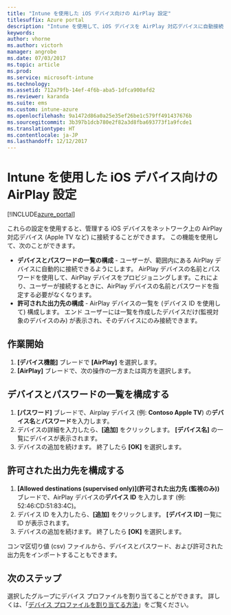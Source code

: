 ```yaml
---
title: "Intune を使用した iOS デバイス向けの AirPlay 設定"
titlesuffix: Azure portal
description: "Intune を使用して、iOS デバイスを AirPlay 対応デバイスに自動接続する方法について説明します。"
keywords: 
author: vhorne
ms.author: victorh
manager: angrobe
ms.date: 07/03/2017
ms.topic: article
ms.prod: 
ms.service: microsoft-intune
ms.technology: 
ms.assetid: 712a79fb-14ef-4f6b-aba5-1dfca900afd2
ms.reviewer: karanda
ms.suite: ems
ms.custom: intune-azure
ms.openlocfilehash: 9a1472d86a0a25e35ef26be1c579ff491437676b
ms.sourcegitcommit: 3b397b1dcb780e2f82a3d8fba693773f1a9fcde1
ms.translationtype: HT
ms.contentlocale: ja-JP
ms.lasthandoff: 12/12/2017
---
```

# <a name="intune-airplay-settings-for-ios-devices"></a>Intune を使用した iOS デバイス向けの AirPlay 設定

[!INCLUDE[azure_portal](./includes/azure_portal.md)]

これらの設定を使用すると、管理する iOS デバイスをネットワーク上の AirPlay 対応デバイス (Apple TV など) に接続することができます。
この機能を使用して、次のことができます。

- **デバイスとパスワードの一覧の構成** - ユーザーが、範囲内にある AirPlay デバイスに自動的に接続できるようにします。 AirPlay デバイスの名前とパスワードを使用して、AirPlay デバイスをプロビジョニングします。これにより、ユーザーが接続するときに、AirPlay デバイスの名前とパスワードを指定する必要がなくなります。
- **許可された出力先の構成** - AirPlay デバイスの一覧を (デバイス ID を使用して) 構成します。 エンド ユーザーには一覧を作成したデバイスだけ(監視対象のデバイスのみ) が表示され、そのデバイスにのみ接続できます。

## <a name="get-started"></a>作業開始

1. **[デバイス機能]** ブレードで **[AirPlay]** を選択します。
2. **[AirPlay]** ブレードで、次の操作の一方または両方を選択します。

## <a name="configure-a-device-and-password-list"></a>デバイスとパスワードの一覧を構成する

1. **[パスワード]** ブレードで、Airplay デバイス (例: **Contoso Apple TV**) の**デバイス名**と**パスワード**を入力します。
2. デバイスの詳細を入力したら、**[追加]** をクリックします。 **[デバイス名]** の一覧にデバイスが表示されます。
3. デバイスの追加を続けます。 終了したら **[OK]** を選択します。


## <a name="configure-allowed-destinations"></a>許可された出力先を構成する

1. **[Allowed destinations (supervised only)]\(許可された出力先 (監視のみ)\)** ブレードで、AirPlay デバイスの**デバイス ID** を入力します (例: 52:46:CD:51:83:4C)。
2. デバイス ID を入力したら、**[追加]** をクリックします。 **[デバイス ID]** 一覧に ID が表示されます。
3. デバイスの追加を続けます。 終了したら **[OK]** を選択します。

コンマ区切り値 (csv) ファイルから、デバイスとパスワード、および許可された出力先をインポートすることもできます。


## <a name="next-steps"></a>次のステップ

選択したグループにデバイス プロファイルを割り当てることができます。 詳しくは、「[デバイス プロファイルを割り当てる方法](device-profile-assign.md)」をご覧ください。

